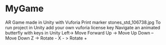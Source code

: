 # MyGame
AR Game made in Unity with Vuforia
Print marker stones_std_106738.jpg
To run project in Unity add your own vuforia license key
Navigate an animated butterfly with keys in Unity
Left-> Move Forward
Up -> Move Up
Down – Move Down
Z -> Rotate -
X - > Rotate +
